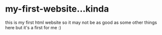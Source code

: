 # my-first-website...kinda
this is my first html website so it may not be as good as some other things here but it's a first for me :)
